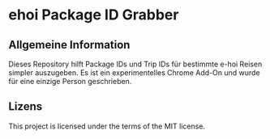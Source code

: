 # ehoi Package ID Grabber

## Allgemeine Information

Dieses Repository hilft Package IDs und Trip IDs für bestimmte e-hoi Reisen simpler auszugeben. Es ist ein experimentelles Chrome Add-On und wurde für eine einzige Person geschrieben.

## Lizens

This project is licensed under the terms of the MIT license.
